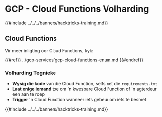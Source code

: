 # GCP - Cloud Functions Volharding

{{#include ../../../banners/hacktricks-training.md}}

## Cloud Functions

Vir meer inligting oor Cloud Functions, kyk:

{{#ref}}
../gcp-services/gcp-cloud-functions-enum.md
{{#endref}}

### Volharding Tegnieke

- **Wysig die kode** van die Cloud Function, selfs net die `requirements.txt`
- **Laat enige iemand** toe om 'n kwesbare Cloud Function of 'n agterdeur een aan te roep
- **Trigger** 'n Cloud Function wanneer iets gebeur om iets te besmet

{{#include ../../../banners/hacktricks-training.md}}
